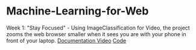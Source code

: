 # Machine-Learning-for-Web

Week 1: "Stay Focused" - Using ImageClassification for Video, the project zooms the web browser smaller when it sees you are with your phone in front of your laptop.
[Documentation Video](https://www.youtube.com/watch?v=OSfAG028RHo)
[Code](https://github.com/tongwu226/Machine-Learning-for-Web/tree/master/Week1)
